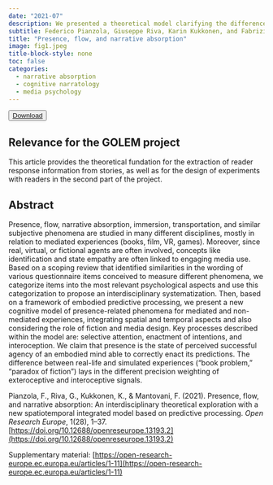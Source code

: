 ```yaml
---
date: "2021-07"
description: We presented a theoretical model clarifying the differences between various terms used in empirical research about users' cognitive and affective engagement with various media.
subtitle: Federico Pianzola, Giuseppe Riva, Karin Kukkonen, and Fabrizia Mantovani
title: "Presence, flow, and narrative absorption"
image: fig1.jpeg
title-block-style: none
toc: false
categories: 
  - narrative absorption
  - cognitive narratology
  - media psychology
---
```


<button type="button" class="btn btn-outline-success" target="_blank"><a href="https://open-research-europe.ec.europa.eu/articles/1-28">Download</a></button>

## Relevance for the GOLEM project
This article provides the theoretical fundation for the extraction of reader response information from stories, as well as for the design of experiments with readers in the second part of the project.

## Abstract 
Presence, flow, narrative absorption, immersion, transportation, and similar subjective phenomena are studied in many different disciplines, mostly in relation to mediated experiences (books, film, VR, games). Moreover, since real, virtual, or fictional agents are often involved, concepts like identification and state empathy are often linked to engaging media use. Based on a scoping review that identified similarities in the wording of various questionnaire items conceived to measure different phenomena, we categorize items into the most relevant psychological aspects and use this categorization to propose an interdisciplinary systematization. Then, based on a framework of embodied predictive processing, we present a new cognitive model of presence-related phenomena for mediated and non-mediated experiences, integrating spatial and temporal aspects and also considering the role of fiction and media design. Key processes described within the model are: selective attention, enactment of intentions, and interoception. We claim that presence is the state of perceived successful agency of an embodied mind able to correctly enact its predictions. The difference between real-life and simulated experiences (“book problem,” “paradox of fiction”) lays in the different precision weighting of exteroceptive and interoceptive signals.

Pianzola, F., Riva, G., Kukkonen, K., & Mantovani, F. (2021). Presence, flow, and narrative absorption: An interdisciplinary theoretical exploration with a new spatiotemporal integrated model based on predictive processing. *Open Research Europe*, 1(28), 1–37. [https://doi.org/10.12688/openreseurope.13193.2](https://doi.org/10.12688/openreseurope.13193.2)

Supplementary material: [https://open-research-europe.ec.europa.eu/articles/1-11](https://open-research-europe.ec.europa.eu/articles/1-11)